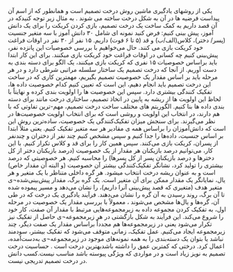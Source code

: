 یکی از روشهای یادگیری ماشین روش درخت تصمیم است و همانطور که از اسم آن پیداست فرضیه ها در آن به شکل درخت ساخته می شوند .
به مثال زیر توجه کنیدکه در آن قصد داریم به کمک ساخت یک درخت تصمیم، بازی کردن کریکت را برای یک دانش آموز، پیش بینی کنیم:
فرض کنید نمونه ای شامل ۳۰ دانش آموز با سه متغیر جنسیت (پسر/ دختر)، کلاس(الف/ب) و قد (۵ تا ۶ فوت) داریم. ۱۵ نفر از ۳۰ نفر در اوقات فراغت خود کریکت بازی می کنند. حال می‌خواهیم با بررسی خصوصیات این پانزده نفر، پیش‌بینی کنیم چه کسانی در اوقات فراغت خود کریکت بازی میکنند. برای این کار ابتدا باید براساس خصوصیات ۱۵ نفری که کریکت بازی میکنند، یک الگو برای دسته بندی به دست آوریم. از آنجا که درخت تصمیم یک ساختار سلسله مراتبی شرطی دارد و در هر مرحله باید بر اساس مقدار یک خصوصیت تصمیم بگیریم، مهمترین کاری که در ساخت این درخت تصمیم باید انجام دهیم، این است که تعیین کنیم کدام خصوصیت داده ها، تفکیک کنندگی بیشتری دارد. سپس این خصوصیت ها را اولویت بندی کرده و نهایتاً با لحاظ این اولویت ها از ریشه به پایین در اتخاذ تصمیم، ساختاری درخت مانند برای دسته بندی داده ها بنا کنیم. الگوریتم های مختلف ساخت درخت تصمیم، مهم-‌ترین تفاوتی که با هم دارند، در انتخاب این اولویت و روشی است که برای انتخاب اولویت خصوصیت‌ها در نظر می‌گیرند.
برای سنجش میزان تفکیک‌کنندگی یک خصوصیت، ساده‌ترین روش این است که دانش‌آموزان را براساس همه ی مقادیر هر سه متغیر تفکیک کنیم. یعنی مثلاً ابتدا بر اساس جنسیت، داده‌ها را جدا کنیم و سپس مشخص کنیم چند نفر از دختران و چندنفر از پسران، کریکت بازی می‌کنند. سپس همین کار را برای قد و کلاس تکرار کنیم. با این کار، می‌توانیم درصد بازیکنان هر مقدار از یک خصوصیت (درصد بازیکنان دختر از کل دختر‌ها و درصد بازیکنان پسر از کل پسر‌ها) را محاسبه کنیم. هر خصوصیتی که درصد بیشتری را تولید کرد، نشانگر تفکیک‌کنندگی بیشتر آن خصوصیت (و البته آن مقدار خاص) است و به عنوان ریشه درخت انتخاب میشود.
هر گره داخلی متناظر با یک متغیر و هر یال، نمایانگر یک مقدار ممکن برای آن متغیر است. یک گره برگ، مقدار پیش‌بینی‌شده¬ی متغیر هدف (متغیری که قصد پیش‌بینی آنرا داریم)، را نشان می‌دهد  و مسیر پیموده شده تا آن برگ، روند رسیدن به آن گره را نشان می‌دهند.
فرآیند یادگیری یک درخت که در طی آن، گره‌ها و یال‌ها مشخص می‌شوند ، معمولاً با بررسی مقدار یک خصوصیت در مرحله اول، به تفکیک کردن مجموعه داده به زیرمجموعه‌هایی مرتبط با مقدار آن صفت، کار خود را شروع می‌کند. این فرآیند به شکل بازگشتی در هر زیرمجموعه¬ی حاصل از تفکیک نیز تکرار می‌شود یعنی در زیرمجموعه‌ها هم مجدداً براساس مقدار یک صفت دیگر، چند زیرمجموعه ایجاد می‌کنیم. عمل تفکیک، زمانی متوقف می‌شود که تفکیک بیشتر، سودمند نباشد یا بتوان یک دسته‌بندی را به همه نمونه‌های موجود در زیرمجموعه¬ی به‌دست‌آمده، اعمال کرد. درختی که کمترین عمق را داشته باشدبهترین درخت است . حساسیت درخت تصمیم به نویز زیاد است و در مواردی که ویژگی پیوسته باشد مناسب نیست.کسب دانش در درخت تصمیم تدریجی نیست.  
